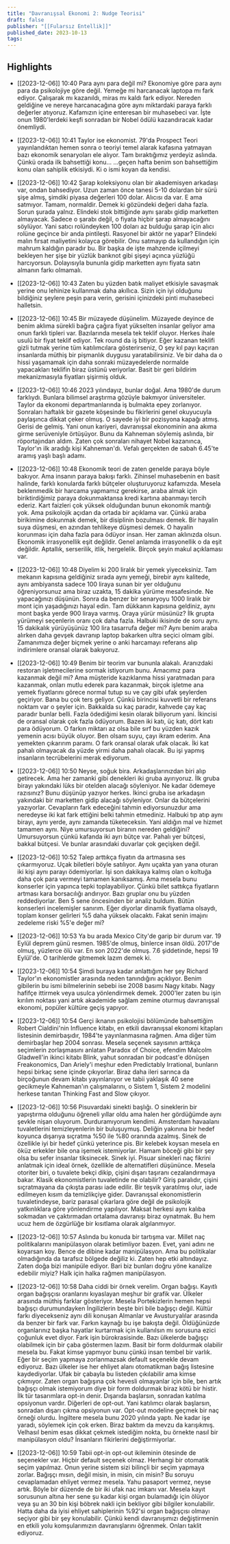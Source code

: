 ```yaml
---
title: "Davranışsal Ekonomi 2: Nudge Teorisi"
draft: false
publisher: "[[Fularsız Entellik]]"
published_date: 2023-10-13
tags:
---
```



## Highlights
* [[2023-12-06]] 10:40  Para aynı para değil mi? Ekonomiye göre para aynı para da psikolojiye göre değil. Yemeğe mi harcanacak laptopa mı fark ediyor. Çalışarak mı kazanıldı, miras mı kaldı fark ediyor. Nereden geldiğine ve nereye harcanacağına göre aynı miktardaki paraya farklı değerler atıyoruz. Kafamızın içine enteresan bir muhasebeci var. İşte onun 1980'lerdeki keşfi sonradan bir Nobel ödülü kazandıracak kadar önemliydi.

* [[2023-12-06]] 10:41  Taylor ise ekonomist. 79'da Prospect Teori yayınlandıktan hemen sonra o teoriyi temel alarak kafasına yatmayan bazı ekonomik senaryoları ele alıyor. Tam bıraktığımız yerdeyiz aslında. Çünkü orada ilk bahsettiği konu... ...geçen hafta benim son bahsettiğim konu olan sahiplik etkisiydi. Ki o ismi koyan da kendisi.

* [[2023-12-06]] 10:42  Şarap koleksiyonu olan bir akademisyen arkadaşı var, ondan bahsediyor. Uzun zaman önce tanesi 5-10 dolardan bir sürü şişe almış, şimdiki piyasa değerleri 100 dolar. Alıcısı da var. E ama satmıyor. Tamam, normaldir. Demek ki gözündeki değeri daha fazla. Sorun şurada yalnız. Elindeki stok bittiğinde aynı şarabı gidip marketten almayacak. Sadece o şarabı değil, o fiyata hiçbir şarap almayacağını söylüyor. Yani satıcı rolündeyken 100 doları az bulduğu şarap için alıcı rolüne geçince bir anda pintileşti. Rasyonel bir aktör ne yapar? Elindeki malın fırsat maliyetini kolayca görebilir. Onu satmayıp da kullandığın için mahrum kaldığın paradır bu. Bir başka de işte mahzende içilmeyi bekleyen her şişe bir yüzlük banknot gibi şişeyi açınca yüzlüğü harcıyorsun. Dolayısıyla bununla gidip marketten aynı fiyata satın almanın farkı olmamalı.

* [[2023-12-06]] 10:43  Zaten bu yüzden batık maliyet etkisiyle savaşmak yerine onu lehinize kullanmak daha akıllıca. Sizin için iyi olduğunu bildiğiniz şeylere peşin para verin, gerisini içinizdeki pinti muhasebeci halletsin.

* [[2023-12-06]] 10:45  Bir müzayede düşünelim. Müzayede deyince de benim aklıma sürekli bağıra çağıra fiyat yükselten insanlar geliyor ama onun farklı tipleri var. Bazılarında mesela tek teklif oluyor. Herkes ihale usulü bir fiyat teklif ediyor. Tek round da iş bitiyor. Eğer kazanan teklifi gizli tutmak yerine tüm katılımcılara gösterirseniz, O şey kıl payı kaçıran insanlarda müthiş bir pişmanlık duygusu yaratabilirsiniz. Ve bir daha da o hissi yaşamamak için daha sonraki müzayedelerde normalde yapacakları teklifin biraz üstünü veriyorlar. Basit bir geri bildirim mekanizmasıyla fiyatları şişirmiş olduk.

* [[2023-12-06]] 10:46  2023 yılındayız, bunlar doğal. Ama 1980'de durum farklıydı. Bunlara bilimsel araştırma gözüyle bakmıyor üniversiteler. Taylor da ekonomi departmanlarında iş bulmakta epey zorlanıyor. Sonraları haftalık bir gazete köşesinde bu fikirlerini genel okuyucuyla paylaşınca dikkat çeker olmuş. O sayede iyi bir pozisyona kapağı atmış. Gerisi de gelmiş. Yani onun kariyeri, davranışsal ekonominin ana akıma girme serüveniyle örtüşüyor. Bunu da Kahneman söylemiş aslında, bir röportajından aldım. Zaten çok sonraları nihayet Nobel kazanınca, Taylor'ın ilk aradığı kişi Kahneman'dı. Vefalı gerçekten de sabah 6.45'te aramış yaşlı başlı adamı.

* [[2023-12-06]] 10:48  Ekonomik teori de zaten genelde paraya böyle bakıyor. Ama insanın paraya bakışı farklı. Zihinsel muhasebenin en basit halinde, farklı konularda farklı bütçeler oluşturuyoruz kafamızda. Mesela beklenmedik bir harcama yapmamız gerekirse, araba almak için biriktirdiğimiz paraya dokunmaktansa kredi kartına abanmayı tercih ederiz. Kart faizleri çok yüksek olduğundan bunun ekonomik mantığı yok. Ama psikolojik açıdan da ortada bir açıklama var. Çünkü araba birikimine dokunmak demek, bir disiplinin bozulması demek. Bir hayalin suya düşmesi, en azından tehlikeye düşmesi demek. O hayalin korunması için daha fazla para ödüyor insan. Her zaman aklınızda olsun. Ekonomik irrasyonellik eşit değildir. Genel anlamda irrasyonellik o da eşit değildir. Aptallık, serserilik, itlik, hergelelik. Birçok şeyin makul açıklaması var.

* [[2023-12-06]] 10:48  Diyelim ki 200 liralık bir yemek yiyeceksiniz. Tam mekanın kapısına geldiğiniz sırada aynı yemeği, birebir aynı kalitede, aynı ambiyansta sadece 100 liraya sunan bir yer olduğunu öğreniyorsunuz ama biraz uzakta, 15 dakika yürüme mesafesinde. Ne yapacağınızı düşünün. Sonra da benzer bir senaryoyu 1000 liralık bir mont için yaşadığınızı hayal edin. Tam dükkanın kapısına geldiniz, aynı mont başka yerde 900 liraya varmış. Oraya yürür müsünüz? İlk grupta yürümeyi seçenlerin oranı çok daha fazla. Halbuki ikisinde de soru aynı. 15 dakikalık yürüyüşünüz 100 lira tasarrufa değer mi? Aynı benim araba alırken daha gevşek davranıp laptop bakarken ultra seçici olmam gibi. Zamanımıza değer biçmek yerine o anki harcamayı referans alıp indirimlere oransal olarak bakıyoruz.

* [[2023-12-06]] 10:49  Benim bir teorim var bununla alakalı. Aranızdaki restoran işletmecilerine sormak istiyorum bunu. Amacımız para kazanmak değil mi? Ama müşteride kazıklanma hissi yaratmadan para kazanmak, onları mutlu ederek para kazanmak, birçok işletme ana yemek fiyatlarını görece normal tutup su ve çay gibi ufak şeylerden geçiriyor. Bana bu çok ters geliyor. Çünkü birincisi kuvvetli bir referans noktam var o şeyler için. Bakkalda su kaç paradır, kahvede çay kaç paradır bunlar belli. Fazla ödediğimi kesin olarak biliyorum yani. İkincisi de oransal olarak çok fazla ödüyorum. Bazen iki katı, üç katı, dört katı para ödüyorum. O farkın miktarı az olsa bile sırf bu yüzden kazık yemenin acısı büyük oluyor. Ben olsam suyu, çayı ikram ederim. Ana yemekten çıkarırım paramı. O fark oransal olarak ufak olacak. İki kat pahalı olmayacak da yüzde yirmi daha pahalı olacak. Bu işi yapmış insanların tecrübelerini merak ediyorum.

* [[2023-12-06]] 10:50  Neyse, soğuk bira. Arkadaşlarınızdan biri alıp getirecek. Ama her zamanki gibi denekleri iki gruba ayırıyoruz. İlk gruba birayı yakındaki lüks bir otelden alacağı söyleniyor. Ne kadar ödemeye razısınız? Bunu düşünüp yazıyor herkes. İkinci gruba ise arkadaşın yakındaki bir marketten gidip alacağı söyleniyor. Onlar da bütçelerini yazıyorlar. Cevapların fark edeceğini tahmin ediyorsunuzdur ama neredeyse iki kat fark ettiğini belki tahmin etmediniz. Halbuki tıp atıp aynı birayı, aynı yerde, aynı zamanda tüketeceksin. Yani aldığın mal ve hizmet tamamen aynı. Niye umursuyorsun biranın nereden geldiğini? Umursuyorsun çünkü kafanda iki ayrı bütçe var. Pahalı yer bütçesi, bakkal bütçesi. Ve bunlar arasındaki duvarlar çok geçişken değil.

* [[2023-12-06]] 10:52  Talep arttıkça fiyatın da artmasına ses çıkarmıyoruz. Uçak biletleri böyle satılıyor. Aynı uçakta yan yana oturan iki kişi aynı parayı ödemiyorlar. İşi son dakikaya kalmış olan o koltuğa daha çok para vermeyi tamamen kanıksamış. Ama mesela bunu konserler için yapınca tepki toplayabiliyor. Çünkü bilet sattıkça fiyatların artması kara borsacılığı andırıyor. Bazı gruplar onu bu yüzden reddediyorlar. Ben 5 sene öncesinden bir analiz buldum. Bütün konserleri incelemişler sanırım. Eğer diyorlar dinamik fiyatlama olsaydı, toplam konser gelirleri %5 daha yüksek olacaktı. Fakat senin imajını zedeleme riski %5'e değer mi?

* [[2023-12-06]] 10:53  Ya bu arada Mexico City'de garip bir durum var. 19 Eylül deprem günü resmen. 1985'de olmuş, binlerce insan öldü. 2017'de olmuş, yüzlerce ölü var. En son 2022'de olmuş. 7.6 şiddetinde, hepsi 19 Eylül'de. O tarihlerde gitmemek lazım demek ki.

* [[2023-12-06]] 10:54  Şimdi buraya kadar anlattığım her şey Richard Taylor'ın ekonomistler arasında neden tanındığını açıklıyor. Benim gibilerin bu ismi bilmelerinin sebebi ise 2008 basımı Nagy kitabı. Nagy hafifçe ittirmek veya usulca yönlendirmek demek. 2000'ler zaten bu işin kırılım noktası yani artık akademide sağlam zemine oturmuş davranışsal ekonomi, popüler kültüre geçiş yapıyor.

* [[2023-12-06]] 10:54  Gerçi iknanın psikolojisi bölümünde bahsettiğim Robert Cialdini'nin Influence kitabı, en etkili davranışsal ekonomi kitapları listesinin demirbaşıdır, 1984'te yayınlanmasına rağmen. Ama diğer tüm demirbaşlar hep 2004 sonrası. Mesela seçenek sayısının arttıkça seçimlerin zorlaşmasını anlatan Paradox of Choice, efendim Malcolm Gladwell'in ikinci kitabı Blink, yahut sonradan bir podcast'e dönüşen Freakonomics, Dan Ariely'i meşhur eden Predictably Irrational, bunların hepsi birkaç sene içinde çıkıyorlar. Biraz daha ileri sarınca da birçoğunun devam kitabı yayınlanıyor ve tabii yaklaşık 40 sene gecikmeyle Kahneman'ın çalışmalarını, o Sistem 1, Sistem 2 modelini herkese tanıtan Thinking Fast and Slow çıkıyor.

* [[2023-12-06]] 10:56  Pisuvardaki sinekti başlığı. O sineklerin bir yapıştırma olduğunu öğreneli yıllar oldu ama halen her gördüğümde aynı şevkle nişan oluyorum. Durduramıyorum kendimi. Amsterdam havaalanı tuvaletlerini temizleyenlerin bir buluşuymuş. Deliğin yakınına bir hedef koyunca dışarıya sıçratma %50 ile %80 oranında azalmış. Sinek de özellikle iyi bir hedef çünkü yeterince pis. Bir kelebek koysan mesela en öküz erkekler bile ona işemek istemiyorlar. Hamam böceği gibi bir şey olsa bu sefer insanlar tiksinecek. Sinek iyi. Pisuar sinekleri naç fikrini anlatmak için ideal örnek, özellikle de alternatifleri düşününce. Mesela otoriter biri, o tuvalete bekçi dikip, çişini dışarı taşıranı cezalandırmaya bakar. Klasik ekonomistlerin tuvaletinde ne olabilir? Giriş paralıdır, çişini sıçratmayana da çıkışta parası iade edilir. Bir teşvik yaratılmış olur, iade edilmeyen kısım da temizlikçiye gider. Davranışsal ekonomistlerin tuvaletindeyse, bariz parasal çıkarlara göre değil de psikolojik yatkınlıklara göre yönlendirme yapılıyor. Maksat herkesi aynı kalıba sokmadan ve çaktırmadan ortalama davranışı biraz oynatmak. Bu hem ucuz hem de özgürlüğe bir kısıtlama olarak algılanmıyor.

* [[2023-12-06]] 10:57  Aslında bu konuda bir tartışma var. Millet naç politikalarını manipülasyon olarak betimliyor bazen. Evet, yani adını ne koyarsan koy. Bence de dibine kadar manipülasyon. Ama bu politikalar olmadığında da tarafsız bölgede değiliz ki. Zaten hep etki altındayız. Zaten doğa bizi manipüle ediyor. Bari biz bunları doğru yöne kanalize edebilir miyiz? Halk için halka rağmen manipülasyon.

* [[2023-12-06]] 10:58  Daha ciddi bir örnek verelim. Organ bağışı. Kayıtlı organ bağışçısı oranlarını kıyaslayan meşhur bir grafik var. Ülkeler arasında müthiş farklar gösteriyor. Mesela Portekizlerin hemen hepsi bağışçı durumundayken İngilizlerin beşte biri bile bağışçı değil. Kültür farkı diyecekseniz aynı dili konuşan Almanlar ve Avusturyalılar arasında da benzer bir fark var. Farkın kaynağı bu işe bakışta değil. Öldüğünüzde organlarınız başka hayatlar kurtarmak için kullanılsın mı sorusuna ezici çoğunluk evet diyor. Fark işin bürokrasisinde. Bazı ülkelerde bağışçı olabilmek için bir çaba göstermen lazım. Basit bir form doldurmak olabilir mesela bu. Fakat kimse yapmıyor bunu çünkü insan tembel bir varlık. Eğer bir seçim yapmaya zorlanmazsak default seçenekle devam ediyoruz. Bazı ülkeler ise her ehliyet alanı otomatikman bağış listesine kaydediyorlar. Ufak bir çabayla bu listeden çıkılabilir ama kimse çıkmıyor. Zaten organ bağışına çok hevesli olmayanlar için bile, ben artık bağışçı olmak istemiyorum diye bir form doldurmak biraz kötü bir histir. İlk tür tasarımlara opt-in denir. Dışarıda başlarsın, sonradan katılma opsiyonun vardır. Diğerleri de opt-out. Yani katılımcı olarak başlarsın, sonradan dışarı çıkma opsiyonun var. Opt-out modeline geçmek bir naç örneği olurdu. İngiltere mesela bunu 2020 yılında yaptı. Ne kadar işe yaradı, söylemek için çok erken. Biraz baktım da mevzu da karışıkmış. Velhasıl benim esas dikkat çekmek istediğim nokta, bu örnekte nasıl bir manipülasyon oldu? İnsanların fikirlerini değiştirmiyorlar.

* [[2023-12-06]] 10:59  Tabii opt-in opt-out ikileminin ötesinde de seçenekler var. Hiçbir default seçenek olmaz. Herhangi bir otomatik seçim yapılmaz. Onun yerine sistem sizi bilinçli bir seçim yapmaya zorlar. Bağışçı mısın, değil misin, in misin, cin misin? Bu soruyu cevaplamadan ehliyet vermez mesela. Yahu pasaport vermez, neyse artık. Böyle bir düzende de bir iki ufak nac imkanı var. Mesela kayıt sorusunun altına her sene şu kadar kişi organ bulamadığı için ölüyor veya şu an 30 bin kişi böbrek nakli için bekliyor gibi bilgiler konulabilir. Hatta daha da iyisi ehliyet sahiplerinin %92'si organ bağışçısı olmayı seçiyor gibi bir şey konulabilir. Çünkü kendi davranışımızı değiştirmenin en etkili yolu komşularımızın davranışlarını öğrenmek. Onları taklit ediyoruz.

